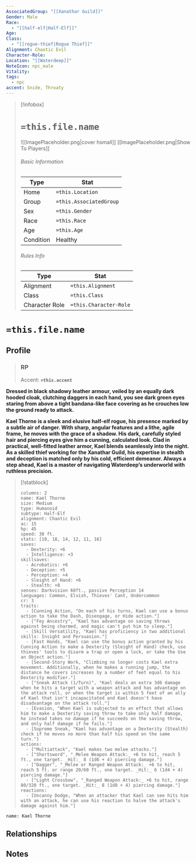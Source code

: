 ```yaml
---
AssociatedGroup: "[[Xanathar Guild]]"
Gender: Male
Race:
  - "[[half-elf|Half-Elf]]"
Age: 
Class:
  - "[[rogue-thief|Rogue Thief]]"
Alignment: Chaotic Evil
Character-Role: 
Location: "[[Waterdeep]]"
NoteIcon: npc_male
Vitality: 
tags:
  - npc
accent: Snide, Throaty
---
```




> [!infobox]
> # `=this.file.name`
> ![[ImagePlaceholder.png|cover hsmall]]
> [[ImagePlaceholder.png|Show To Players]]
> ###### Basic Information
> Type |  Stat |
> ---|---|
> Home | `=this.Location` |
> Group | `=this.AssociatedGroup` |
> Sex | `=this.Gender` |
> Race | `=this.Race` |
> Age | `=this.Age` |
> Condition | Healthy |
> ###### Rules Info
> Type |  Stat |
> ---|---|
> Alignment | `=this.Alignment` |
> Class | `=this.Class` |
> Character Role | `=this.Character-Role` |

# `=this.file.name`
## Profile

> ### RP
> Accent: **`=this.accent`**

**Dressed in black shadowy leather armour, veiled by an equally dark hooded cloak, clutching daggers in each hand, you see dark green eyes staring from above a tight bandana-like face covering as he crouches low the ground ready to attack.**

**Kael Thorne is a sleek and elusive half-elf rogue, his presence marked by a subtle air of danger. With sharp, angular features and a lithe, agile frame, he moves with the grace of a shadow. His dark, carefully styled hair and piercing eyes give him a cunning, calculated look. Clad in practical, well-fitted leather armor, Kael blends seamlessly into the night. As a skilled thief working for the Xanathar Guild, his expertise in stealth and deception is matched only by his cold, efficient demeanor. Always a step ahead, Kael is a master of navigating Waterdeep’s underworld with ruthless precision.**

> [!statblock]
> ```statblock
> columns: 2
> name: Kael Thorne
> size: Medium
> type: Humanoid
> subtype: Half-Elf
> alignment: Chaotic Evil
> ac: 15
> hp: 45
> speed: 30 ft.
> stats: [10, 18, 14, 12, 11, 16]
> saves:
>   - Dexterity: +6
>   - Intelligence: +3
> skillsaves:
>   - Acrobatics: +6
>   - Deception: +5
>   - Perception: +4
>   - Sleight of Hand: +6
>   - Stealth: +8
> senses: Darkvision 60ft., passive Perception 14
> languages: Common, Elvish, Thieves' Cant, Undercommon
> cr: 3
> traits:
>   - [Cunning Action, "On each of his turns, Kael can use a bonus action to take the Dash, Disengage, or Hide action."]
>   - ["Fey Ancestry", "Kael has advantage on saving throws against being charmed, and magic can't put him to sleep."]
>   - [Skill Versatility, "Kael has proficiency in two additional skills: Insight and Persuasion."]
>   - [Fast Hands, "Kael can use the bonus action granted by his Cunning Action to make a Dexterity (Sleight of Hand) check, use thieves' tools to disarm a trap or open a lock, or take the Use an Object action."]
>   - [Second-Story Work, "Climbing no longer costs Kael extra movement. Additionally, when he makes a running jump, the distance he covers increases by a number of feet equal to his Dexterity modifier."]
>   - ["Sneak Attack (1/Turn)", "Kael deals an extra 3d6 damage when he hits a target with a weapon attack and has advantage on the attack roll, or when the target is within 5 feet of an ally of Kael that isn't incapacitated and Kael doesn't have disadvantage on the attack roll."]
>   - [Evasion, "When Kael is subjected to an effect that allows him to make a Dexterity saving throw to take only half damage, he instead takes no damage if he succeeds on the saving throw, and only half damage if he fails."]
>   - [Supreme Sneak, "Kael has advantage on a Dexterity (Stealth) check if he moves no more than half his speed on the same turn."]
> actions:
>   - ["Multiattack", "Kael makes two melee attacks."]
>   - ["Shortsword", "_Melee Weapon Attack:_ +6 to hit, reach 5 ft., one target. _Hit:_ 8 (1d6 + 4) piercing damage."]
>   - ["Dagger", "_Melee or Ranged Weapon Attack:_ +6 to hit, reach 5 ft. or range 20/60 ft., one target. _Hit:_ 6 (1d4 + 4) piercing damage."]
>   - ["Light Crossbow", "_Ranged Weapon Attack:_ +6 to hit, range 80/320 ft., one target. _Hit:_ 8 (1d8 + 4) piercing damage."]
> reactions:
>   - [Uncanny Dodge, "When an attacker that Kael can see hits him with an attack, he can use his reaction to halve the attack's damage against him."]
> ```



```encounter-table
name: Kael Thorne
```

## Relationships

## Notes

